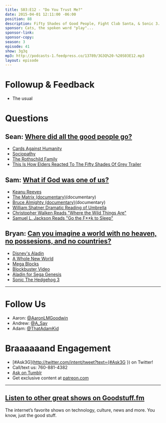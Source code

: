 ```yaml
---
title: S03:E12 - "Do You Trust Me?"
date: 2015-04-01 12:11:00 -06:00
position: 88
description: Fifty Shades of Good People, Fight Club Santa, & Sonic 3.
sponsor: Cats, the spoken word "play"...
sponsor-link: 
sponsor-copy: 
season: 3
episode: 41
show: 3g3q
mp3: http://podcasts-1.feedpress.co/13789/3G3Q%20-%20S03E12.mp3
layout: episode
---
```


# Followup & Feedback
- The usual

# Questions

## Sean: [Where did all the good people go?](https://youtu.be/M1Yf2BA4sO0)
- [Cards Against Humanity](https://cardsagainsthumanity.com/)
- [Sociopathy](http://en.wikipedia.org/wiki/Psychopathy)
- [The Rothschild Family](http://en.wikipedia.org/wiki/Rothschild_family)
- [This Is How Elders Reacted To The Fifty Shades Of Grey Trailer](http://www.cinemablend.com/new/How-Elders-Reacted-Fifty-Shades-Grey-Trailer-67256.html)

## Sam: [What if God was one of us?](https://youtu.be/Zm84NTSW0zg?t=4m21s)
- [Keanu Reeves](http://www.imdb.com/name/nm0000206/)
- [The Matrix (documentary)](http://www.imdb.com/title/tt0133093/)(documentary)
- [Bruce Almighty (documentary)](http://www.imdb.com/title/tt0315327/)(documentary)
- [William Shatner Dramatic Reading of Umbrella](http://www.youtube.com/watch?v=s0mwSCUkfOQ)
- [Christopher Walken Reads "Where the Wild Things Are"](https://youtu.be/KKNaYlzssbc)
- [Samuel L. Jackson Reads "Go the F**k to Sleep"](https://youtu.be/QLPyuFVKGak)

## Bryan: [Can you imagine a world with no heaven, no possesions, and no countries?](https://youtu.be/DVg2EJvvlF8)
- [Disney's Aladin](http://en.wikipedia.org/wiki/Aladdin_(1992_Disney_film))
- [A Whole New World](http://www.youtube.com/watch?v=-kl4hJ4j48s)
- [Mega Blocks](https://www.megabloks.com/)
- [Blockbuster Video](http://www.blockbuster.com/)
- [Aladin for Sega Genesis](http://en.wikipedia.org/wiki/Disney's_Aladdin_(Virgin_Games))
- [Sonic The Hedgehog 3](http://en.wikipedia.org/wiki/Sonic_the_Hedgehog_3)

***

# Follow Us
* Aaron: [@AaronLMGoodwin](http://twitter.com/aaronlmgoodwin)
* Andrew: [@A_Sav](http://twitter.com/a_sav)
* Adam: [@ThatAdamKid](http://twitter.com/thatadamkid)

# Braaaaaand Engagement
* [#Ask3G](http://twitter.com/intent/tweet?text={#Ask3G }) on Twitter!
* Call/text us: 760-881-4382
* [Ask on Tumblr](http://3g3q.co/ask)
* Get exclusive content at [patreon.com](http://www.patreon.com/3g3q)

***

## [Listen to other great shows on Goodstuff.fm](http://goodstuff.fm/)
The internet’s favorite shows on technology, culture, news and more. You know, just the good stuff.
